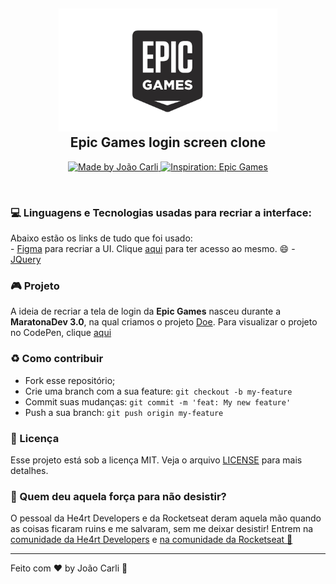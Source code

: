 <h2 align="center">
  <img src="img/epiclogo.png" width="350px" /><br>
  Epic Games login screen clone
</h2>
  <p align="center">
    <a href="https://insanitydev.netlify.com/" target="_blank">
      <img alt="Made by João Carli" src="https://img.shields.io/badge/made%20by-Jo%C3%A3o%20Carli-lightgrey">
    </a>
   <a href="https://www.epicgames.com/store/pt-BR/?lang=pt-BR" target="_blank">
      <img alt="Inspiration: Epic Games" src="https://img.shields.io/badge/inspiration%3A-Epic%20Games-lightgrey">
    </a>
  </p>

  <br>
  
  ### :computer: Linguagens e Tecnologias usadas para recriar a interface:
  Abaixo estão os links de tudo que foi usado:<br>
    - [Figma](https://www.figma.com/) para recriar a UI. Clique [aqui](https://www.figma.com/file/ekUo5K7Z883pUr84OV2ABk/Epic-Games-Login-Screen-Clone?node-id=0%3A1) para ter acesso ao mesmo. :smile:
    - [JQuery](https://jquery.com/)

  ### 🎮 Projeto
  A ideia de recriar a tela de login da <b>Epic Games</b> nasceu durante a <b>MaratonaDev 3.0</b>, na qual criamos o projeto [Doe](https://github.com/fl4m3x/doe). Para visualizar o projeto no CodePen, clique [aqui](https://codepen.io/fl4m3x/pen/xxGOzBK)

### :recycle: Como contribuir

- Fork esse repositório;
- Crie uma branch com a sua feature: `git checkout -b my-feature`
- Commit suas mudanças: `git commit -m 'feat: My new feature'`
- Push a sua branch: `git push origin my-feature`

### :memo: Licença

Esse projeto está sob a licença MIT. Veja o arquivo [LICENSE](LICENSE.md) para mais detalhes.

### :muscle: Quem deu aquela força para não desistir?

O pessoal da He4rt Developers e da Rocketseat deram aquela mão quando as coisas ficaram ruins e me salvaram, sem me deixar desistir!
Entrem na [comunidade da He4rt Developers](https://discord.gg/8mA4CM2) e [na comunidade da Rocketseat :rocket:](https://discordapp.com/invite/gCRAFhc)

---
Feito com ❤️ by João Carli :wave: